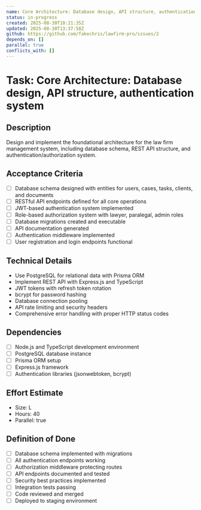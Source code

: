 ```yaml
---
name: Core Architecture: Database design, API structure, authentication system
status: in-progress
created: 2025-08-30T10:21:35Z
updated: 2025-08-30T13:37:58Z
github: https://github.com/fakechris/lawfirm-pro/issues/2
depends_on: []
parallel: true
conflicts_with: []
---
```


# Task: Core Architecture: Database design, API structure, authentication system

## Description
Design and implement the foundational architecture for the law firm management system, including database schema, REST API structure, and authentication/authorization system.

## Acceptance Criteria
- [ ] Database schema designed with entities for users, cases, tasks, clients, and documents
- [ ] RESTful API endpoints defined for all core operations
- [ ] JWT-based authentication system implemented
- [ ] Role-based authorization system with lawyer, paralegal, admin roles
- [ ] Database migrations created and executable
- [ ] API documentation generated
- [ ] Authentication middleware implemented
- [ ] User registration and login endpoints functional

## Technical Details
- Use PostgreSQL for relational data with Prisma ORM
- Implement REST API with Express.js and TypeScript
- JWT tokens with refresh token rotation
- bcrypt for password hashing
- Database connection pooling
- API rate limiting and security headers
- Comprehensive error handling with proper HTTP status codes

## Dependencies
- [ ] Node.js and TypeScript development environment
- [ ] PostgreSQL database instance
- [ ] Prisma ORM setup
- [ ] Express.js framework
- [ ] Authentication libraries (jsonwebtoken, bcrypt)

## Effort Estimate
- Size: L
- Hours: 40
- Parallel: true

## Definition of Done
- [ ] Database schema implemented with migrations
- [ ] All authentication endpoints working
- [ ] Authorization middleware protecting routes
- [ ] API endpoints documented and tested
- [ ] Security best practices implemented
- [ ] Integration tests passing
- [ ] Code reviewed and merged
- [ ] Deployed to staging environment
